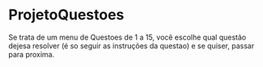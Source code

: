 # ProjetoQuestoes
Se trata de um menu de Questoes de 1 a 15, você escolhe qual
questão dejesa resolver (é so seguir as instruções da questao) e se quiser, passar para proxima.

